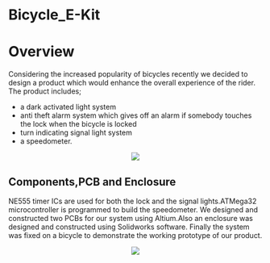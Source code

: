# Bicycle_E-Kit
# Overview
Considering the increased popularity of bicycles recently we decided to design a
product which would enhance the overall experience of the rider.
The product includes;
- a dark activated light system
- anti theft alarm system which gives off an alarm if somebody touches the lock when the bicycle is locked
- turn indicating signal light system
- a speedometer.

<p align="center">
  <img  src="https://github.com/Agasthii/Bicycle_E-Kit/assets/125986011/d687b091-926a-4851-bfc1-e2a56dfb889a">
</p>

## Components,PCB and Enclosure

NE555 timer ICs are used for both the lock and the signal lights.ATMega32
microcontroller is programmed to build the speedometer.
We designed and constructed two PCBs for our system using Altium.Also an
enclosure was designed and constructed using Solidworks software.
Finally the system was fixed on a bicycle to demonstrate the working prototype of
our product.

<p align="center">
  <img  src="https://github.com/Agasthii/Bicycle_E-Kit/assets/125986011/5c9823ab-3203-4617-8f6d-b37033424270">
</p>

